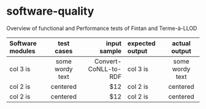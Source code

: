 # software-quality

Overview of functional and Performance tests of Fintan and Terme-à-LLOD

| Software modules    | test cases            | input sample          |  expected output  | actual output         |  
| :------------       |:--------------------: | ---------------------:| :------------     |:--------------------: | 
| col 3 is            | some wordy text       | Convert-CoNLL-to-RDF  | col 3 is          | some wordy text       | 
| col 2 is            | centered              |   $12                 |  col 2 is         | centered              |                 
| col 2 is            | centered              |   $12                 |  col 2 is         | centered              |   
